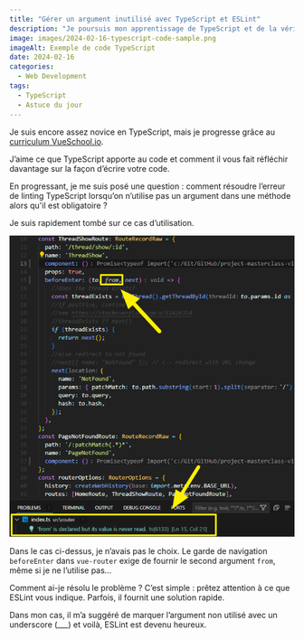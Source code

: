 ```yaml
---
title: "Gérer un argument inutilisé avec TypeScript et ESLint"
description: "Je poursuis mon apprentissage de TypeScript et de la vérification ESLint. Aujourd'hui, je voulais parler des arguments inutilisés dans une méthode."
image: images/2024-02-16-typescript-code-sample.png
imageAlt: Exemple de code TypeScript
date: 2024-02-16
categories:
  - Web Development
tags:
  - TypeScript
  - Astuce du jour
---
```


Je suis encore assez novice en TypeScript, mais je progresse grâce au [curriculum VueSchool.io](https://vueschool.io/courses).

J’aime ce que TypeScript apporte au code et comment il vous fait réfléchir davantage sur la façon d’écrire votre code.

En progressant, je me suis posé une question : comment résoudre l’erreur de linting TypeScript lorsqu’on n’utilise pas un argument dans une méthode alors qu'il est obligatoire ?

Je suis rapidement tombé sur ce cas d’utilisation.

![Exemple de code non conforme à ESLint et TypeScript](images/code-example.png)

Dans le cas ci-dessus, je n’avais pas le choix. Le garde de navigation `beforeEnter` dans `vue-router` exige de fournir le second argument `from`, même si je ne l’utilise pas…

Comment ai-je résolu le problème ? C’est simple : prêtez attention à ce que ESLint vous indique. Parfois, il fournit une solution rapide.

Dans mon cas, il m’a suggéré de marquer l’argument non utilisé avec un underscore (\_\_\_) et voilà, ESLint est devenu heureux.
